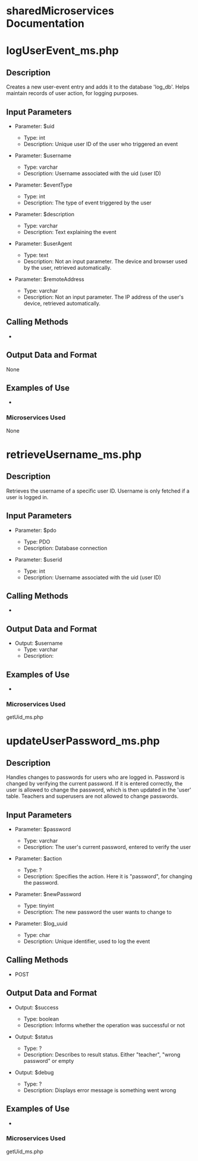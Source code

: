 # sharedMicroservices Documentation

# logUserEvent_ms.php

## Description
Creates a new user-event entry and adds it to the database 'log_db'. Helps maintain records of user action, for logging purposes.

## Input Parameters
- Parameter: $uid
   - Type: int
   - Description: Unique user ID of the user who triggered an event

- Parameter: $username
   - Type: varchar
   - Description: Username associated with the uid (user ID)

- Parameter: $eventType
   - Type: int
   - Description: The type of event triggered by the user

- Parameter: $description
   - Type: varchar
   - Description: Text explaining the event

- Parameter: $userAgent
   - Type: text
   - Description: Not an input parameter. The device and browser used by the user, retrieved automatically.

- Parameter: $remoteAddress
   - Type: varchar
   - Description: Not an input parameter. The IP address of the user's device, retrieved automatically.

## Calling Methods
-

## Output Data and Format
None

## Examples of Use
-

### Microservices Used
None



# retrieveUsername_ms.php

## Description
Retrieves the username of a specific user ID. Username is only fetched if a user is logged in.

## Input Parameters
- Parameter: $pdo
   - Type: PDO
   - Description: Database connection

- Parameter: $userid
   - Type: int
   - Description: Username associated with the uid (user ID)

## Calling Methods
-

## Output Data and Format
- Output: $username
   - Type: varchar
   - Description: 

## Examples of Use
-

### Microservices Used
getUid_ms.php


# updateUserPassword_ms.php

## Description
Handles changes to passwords for users who are logged in. Password is changed by verifying the current password. If it is entered correctly, the user is allowed to change the password, which is then updated in the 'user' table.
Teachers and superusers are not allowed to change passwords.

## Input Parameters
- Parameter: $password
   - Type: varchar
   - Description: The user's current password, entered to verify the user

- Parameter: $action
   - Type: ?
   - Description: Specifies the action. Here it is "password", for changing the password.

- Parameter: $newPassword
   - Type: tinyint
   - Description: The new password the user wants to change to

- Parameter: $log_uuid
   - Type: char
   - Description: Unique identifier, used to log the event

## Calling Methods
- POST

## Output Data and Format
- Output: $success
   - Type: boolean
   - Description: Informs whether the operation was successful or not

- Output: $status
   - Type: ?
   - Description: Describes to result status. Either "teacher", "wrong password" or empty

- Output: $debug
   - Type: ?
   - Description: Displays error message is something went wrong

## Examples of Use
-

### Microservices Used
getUid_ms.php